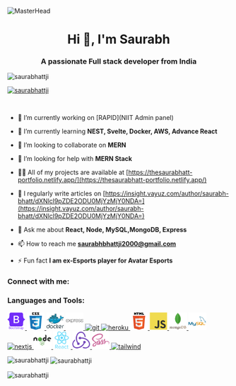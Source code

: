![MasterHead](https://media1.giphy.com/media/qgQUggAC3Pfv687qPC/giphy.gif)
<h1 align="center">Hi 👋, I'm Saurabh</h1>
<h3 align="center">A passionate Full stack developer from India</h3>

<p align="left"> <img src="https://komarev.com/ghpvc/?username=saurabhattji&label=Profile%20views&color=0e75b6&style=flat" alt="saurabhattji" /> </p>

<p align="left"> <a href="https://github.com/ryo-ma/github-profile-trophy"><img src="https://github-profile-trophy.vercel.app/?username=saurabhattji" alt="saurabhattji" /></a> </p>

<p align="left"> <a href="https://twitter.com/" target="blank"><img src="https://img.shields.io/twitter/follow/?logo=twitter&style=for-the-badge" alt="" /></a> </p>

- 🔭 I’m currently working on [RAPID](NIIT Admin panel)

- 🌱 I’m currently learning **NEST, Svelte, Docker, AWS, Advance React**

- 👯 I’m looking to collaborate on **MERN**

- 🤝 I’m looking for help with **MERN Stack**

- 👨‍💻 All of my projects are available at [https://thesaurabhatt-portfolio.netlify.app/](https://thesaurabhatt-portfolio.netlify.app/)

- 📝 I regularly write articles on [https://insight.vayuz.com/author/saurabh-bhatt/dXNlcl9pZDE2ODU0MjYzMjY0NDA=](https://insight.vayuz.com/author/saurabh-bhatt/dXNlcl9pZDE2ODU0MjYzMjY0NDA=)

- 💬 Ask me about **React, Node, MySQL,MongoDB, Express**

- 📫 How to reach me **saurabhbhattji2000@gmail.com**

- ⚡ Fun fact **I am ex-Esports player for Avatar Esports**

<h3 align="left">Connect with me:</h3>
<p align="left">
</p>

<h3 align="left">Languages and Tools:</h3>
<p align="left"> <a href="https://getbootstrap.com" target="_blank" rel="noreferrer"> <img src="https://raw.githubusercontent.com/devicons/devicon/master/icons/bootstrap/bootstrap-plain-wordmark.svg" alt="bootstrap" width="40" height="40"/> </a> <a href="https://www.w3schools.com/css/" target="_blank" rel="noreferrer"> <img src="https://raw.githubusercontent.com/devicons/devicon/master/icons/css3/css3-original-wordmark.svg" alt="css3" width="40" height="40"/> </a> <a href="https://www.docker.com/" target="_blank" rel="noreferrer"> <img src="https://raw.githubusercontent.com/devicons/devicon/master/icons/docker/docker-original-wordmark.svg" alt="docker" width="40" height="40"/> </a> <a href="https://expressjs.com" target="_blank" rel="noreferrer"> <img src="https://raw.githubusercontent.com/devicons/devicon/master/icons/express/express-original-wordmark.svg" alt="express" width="40" height="40"/> </a> <a href="https://git-scm.com/" target="_blank" rel="noreferrer"> <img src="https://www.vectorlogo.zone/logos/git-scm/git-scm-icon.svg" alt="git" width="40" height="40"/> </a> <a href="https://heroku.com" target="_blank" rel="noreferrer"> <img src="https://www.vectorlogo.zone/logos/heroku/heroku-icon.svg" alt="heroku" width="40" height="40"/> </a> <a href="https://www.w3.org/html/" target="_blank" rel="noreferrer"> <img src="https://raw.githubusercontent.com/devicons/devicon/master/icons/html5/html5-original-wordmark.svg" alt="html5" width="40" height="40"/> </a> <a href="https://developer.mozilla.org/en-US/docs/Web/JavaScript" target="_blank" rel="noreferrer"> <img src="https://raw.githubusercontent.com/devicons/devicon/master/icons/javascript/javascript-original.svg" alt="javascript" width="40" height="40"/> </a> <a href="https://www.mongodb.com/" target="_blank" rel="noreferrer"> <img src="https://raw.githubusercontent.com/devicons/devicon/master/icons/mongodb/mongodb-original-wordmark.svg" alt="mongodb" width="40" height="40"/> </a> <a href="https://www.mysql.com/" target="_blank" rel="noreferrer"> <img src="https://raw.githubusercontent.com/devicons/devicon/master/icons/mysql/mysql-original-wordmark.svg" alt="mysql" width="40" height="40"/> </a> <a href="https://nextjs.org/" target="_blank" rel="noreferrer"> <img src="https://cdn.worldvectorlogo.com/logos/nextjs-2.svg" alt="nextjs" width="40" height="40"/> </a> <a href="https://nodejs.org" target="_blank" rel="noreferrer"> <img src="https://raw.githubusercontent.com/devicons/devicon/master/icons/nodejs/nodejs-original-wordmark.svg" alt="nodejs" width="40" height="40"/> </a> <a href="https://reactjs.org/" target="_blank" rel="noreferrer"> <img src="https://raw.githubusercontent.com/devicons/devicon/master/icons/react/react-original-wordmark.svg" alt="react" width="40" height="40"/> </a> <a href="https://redux.js.org" target="_blank" rel="noreferrer"> <img src="https://raw.githubusercontent.com/devicons/devicon/master/icons/redux/redux-original.svg" alt="redux" width="40" height="40"/> </a> <a href="https://sass-lang.com" target="_blank" rel="noreferrer"> <img src="https://raw.githubusercontent.com/devicons/devicon/master/icons/sass/sass-original.svg" alt="sass" width="40" height="40"/> </a> <a href="https://tailwindcss.com/" target="_blank" rel="noreferrer"> <img src="https://www.vectorlogo.zone/logos/tailwindcss/tailwindcss-icon.svg" alt="tailwind" width="40" height="40"/> </a> </p>

<p><img align="left" src="https://github-readme-stats.vercel.app/api/top-langs?username=saurabhattji&show_icons=true&locale=en&layout=compact" alt="saurabhattji" /></p>

<p>&nbsp;<img align="center" src="https://github-readme-stats.vercel.app/api?username=saurabhattji&show_icons=true&locale=en" alt="saurabhattji" /></p>

<p><img align="center" src="https://github-readme-streak-stats.herokuapp.com/?user=saurabhattji&" alt="saurabhattji" /></p>
